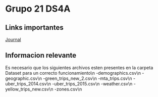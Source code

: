 # Grupo 21 DS4A

## Links importantes
[Journal](https://docs.google.com/document/d/1XNPkUzigM_-5HkrbmzW9VwbKR08TFNy51STVduWgnj4/edit?ts=5d9e3461)

## Informacion relevante
Es necesario que los siguientes archivos esten presentes en la carpeta Dataset para un correcto funcionamiento\n
-demographics.csv\n
-geographic.csv\n
-green_trips_new_2.csv\n
-mta_trips.csv\n
-uber_trips_2014.csv\n
-uber_trips_2015.csv\n
-weather.csv\n
-yellow_trips_new.csv\n
-zones.csv\n